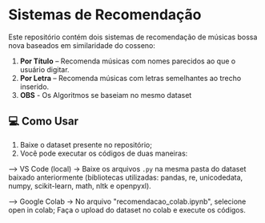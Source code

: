 # Sistemas de Recomendação

Este repositório contém dois sistemas de recomendação de músicas bossa nova baseados em similaridade do cosseno:

1. **Por Título** – Recomenda músicas com nomes parecidos ao que o usuário digitar.
2. **Por Letra** – Recomenda músicas com letras semelhantes ao trecho inserido.
3. **OBS** - Os Algoritmos se baseiam no mesmo dataset
   
## 💻 Como Usar

1. Baixe o dataset presente no repositório;
2. Você pode executar os códigos de duas maneiras:

--> VS Code (local) -> Baixe os arquivos `.py` na mesma pasta do dataset baixado anteriormente (bibliotecas utilizadas: pandas, re, unicodedata, numpy, scikit-learn, math, nltk e openpyxl).


--> Google Colab -> No arquivo "recomendacao_colab.ipynb", selecione open in colab; Faça o upload do dataset no colab e execute os códigos.



